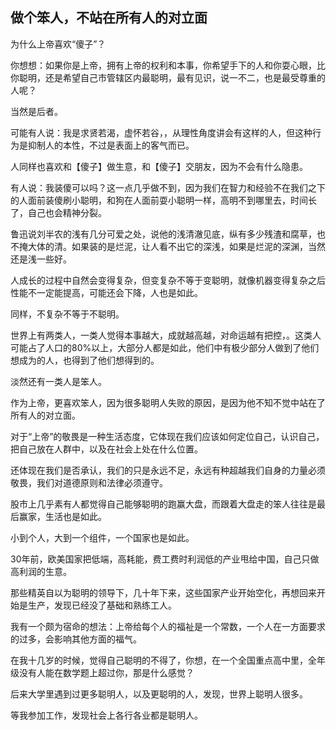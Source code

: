 ## 做个笨人，不站在所有人的对立面

为什么上帝喜欢“傻子”？

你想想：如果你是上帝，拥有上帝的权利和本事，你希望手下的人和你耍心眼，比你聪明，还是希望自己市管辖区内最聪明，最有见识，说一不二，也是最受尊重的人呢？

当然是后者。

可能有人说：我是求贤若渴，虚怀若谷，，从理性角度讲会有这样的人，但这种行为是抑制人的本性，不过是表面上的客气而已。

人同样也喜欢和【傻子】做生意，和【傻子】交朋友，因为不会有什么隐患。

有人说：我装傻可以吗？这一点几乎做不到，因为我们在智力和经验不在我们之下的人面前装傻刷小聪明，和狗在人面前耍小聪明一样，高明不到哪里去，时间长了，自己也会精神分裂。

鲁迅说刘半农的浅有几分可爱之处，说他的浅清澈见底，纵有多少残渣和腐草，也不掩大体的清。如果装的是烂泥，让人看不出它的深浅，如果是烂泥的深渊，当然还是浅一些好。



人成长的过程中自然会变得复杂，但变复杂不等于变聪明，就像机器变得复杂之后性能不一定能提高，可能还会下降，人也是如此。

同样，不复杂不等于不聪明。

世界上有两类人，一类人觉得本事越大，成就越高越，对命运越有把控，。这类人可能占了人口的80%以上，大部分人都是如此，他们中有极少部分人做到了他们想成为的人，也得到了他们想得到的。

淡然还有一类人是笨人。

作为上帝，更喜欢笨人，因为很多聪明人失败的原因，是因为他不知不觉中站在了所有人的对立面。

对于“上帝”的敬畏是一种生活态度，它体现在我们应该如何定位自己，认识自己，把自己放在人群中，以及在社会上处在什么位置。

还体现在我们是否承认，我们的只是永远不足，永远有种超越我们自身的力量必须敬畏，我们对道德原则和法律必须遵守。

股市上几乎素有人都觉得自己能够聪明的跑赢大盘，而跟着大盘走的笨人往往是最后赢家，生活也是如此。

小到个人，大到一个组件，一个国家也是如此。

30年前，欧美国家把低端，高耗能，费工费时利润低的产业甩给中国，自己只做高利润的生意。

那些精英自以为聪明的领导下，几十年下来，这些国家产业开始空化，再想回来开始是生产，发现已经没了基础和熟练工人。

我有一个颇为宿命的想法：上帝给每个人的福祉是一个常数，一个人在一方面要求的过多，会影响其他方面的福气。

在我十几岁的时候，觉得自己聪明的不得了，你想，在一个全国重点高中里，全年级没有人能在数学题上超过你，那是什么感觉？

后来大学里遇到过更多聪明人，以及更聪明的人，发现，世界上聪明人很多。

等我参加工作，发现社会上各行各业都是聪明人。

